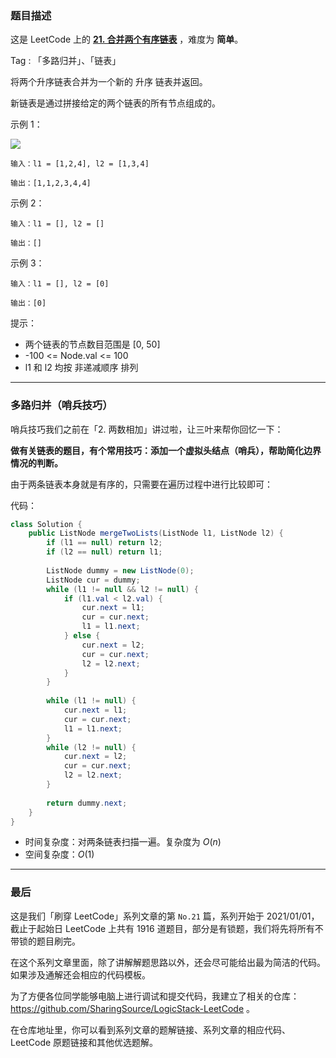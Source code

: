 ### 题目描述

这是 LeetCode 上的 **[21. 合并两个有序链表](https://leetcode-cn.com/problems/merge-two-sorted-lists/solution/shua-chuan-lc-shuang-zhi-zhen-jie-fa-sha-b22z/)** ，难度为 **简单**。

Tag : 「多路归并」、「链表」



将两个升序链表合并为一个新的 升序 链表并返回。

新链表是通过拼接给定的两个链表的所有节点组成的。 



示例 1：

![](https://assets.leetcode.com/uploads/2020/10/03/merge_ex1.jpg)

```
输入：l1 = [1,2,4], l2 = [1,3,4]

输出：[1,1,2,3,4,4]
```
示例 2：
```
输入：l1 = [], l2 = []

输出：[]
```
示例 3：
```
输入：l1 = [], l2 = [0]

输出：[0]
```

提示：
* 两个链表的节点数目范围是 [0, 50]
* -100 <= Node.val <= 100
* l1 和 l2 均按 非递减顺序 排列

---

### 多路归并（哨兵技巧）

哨兵技巧我们之前在「2. 两数相加」讲过啦，让三叶来帮你回忆一下：

**做有关链表的题目，有个常用技巧：添加一个虚拟头结点（哨兵），帮助简化边界情况的判断。**

由于两条链表本身就是有序的，只需要在遍历过程中进行比较即可：

代码：
```Java []
class Solution {
    public ListNode mergeTwoLists(ListNode l1, ListNode l2) {
        if (l1 == null) return l2;    
        if (l2 == null) return l1;
                
        ListNode dummy = new ListNode(0);
        ListNode cur = dummy;
        while (l1 != null && l2 != null) {
            if (l1.val < l2.val) {
                cur.next = l1;
                cur = cur.next;
                l1 = l1.next;
            } else {
                cur.next = l2;
                cur = cur.next;
                l2 = l2.next;
            } 
        }
        
        while (l1 != null) {
            cur.next = l1;
            cur = cur.next;
            l1 = l1.next;
        }
        while (l2 != null) {
            cur.next = l2;
            cur = cur.next;
            l2 = l2.next;
        }
        
        return dummy.next;
    }
}
```
* 时间复杂度：对两条链表扫描一遍。复杂度为 $O(n)$
* 空间复杂度：$O(1)$

---
### 最后

这是我们「刷穿 LeetCode」系列文章的第 `No.21` 篇，系列开始于 2021/01/01，截止于起始日 LeetCode 上共有 1916 道题目，部分是有锁题，我们将先将所有不带锁的题目刷完。

在这个系列文章里面，除了讲解解题思路以外，还会尽可能给出最为简洁的代码。如果涉及通解还会相应的代码模板。

为了方便各位同学能够电脑上进行调试和提交代码，我建立了相关的仓库：https://github.com/SharingSource/LogicStack-LeetCode 。

在仓库地址里，你可以看到系列文章的题解链接、系列文章的相应代码、LeetCode 原题链接和其他优选题解。


